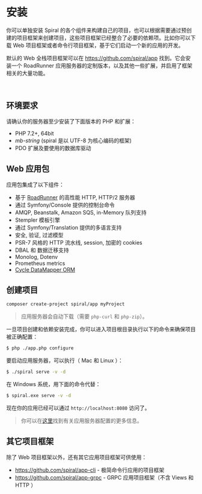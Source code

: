 # 安装

你可以单独安装 Spiral 的各个组件来构建自己的项目，也可以根据需要通过预创建的项目框架来创建项目，这些项目框架已经整合了必要的依赖项。比如你可以下载 Web 项目框架或者命令行项目框架，基于它们启动一个新的应用的开发。

默认的 Web 全栈项目框架可以在 https://github.com/spiral/app 找到。它会安装一个 RoadRunner 应用服务器的定制版本，以及其他一些扩展，并启用了框架相关的大量功能。

<br/>

环境要求
--------
请确认你的服务器至少安装了下面版本的 PHP 和扩展：
* PHP 7.2+, 64bit
* *mb-string* (spiral 是以 UTF-8 为核心编码的框架)
* PDO 扩展及要使用的数据库驱动

Web 应用包
--------
应用包集成了以下组件：
* 基于 [RoadRunner](https://roadrunner.dev) 的高性能 HTTP, HTTP/2 服务器 
* 通过 Symfony/Console 提供的控制台命令
* AMQP, Beanstalk, Amazon SQS, in-Memory 队列支持
* Stempler 模板引擎
* 通过 Symfony/Translation 提供的多语言支持
* 安全, 验证, 过滤模型
* PSR-7 风格的 HTTP 流水线, session, 加密的 cookies
* DBAL 和 数据迁移支持
* Monolog, Dotenv
* Prometheus metrics
* [Cycle DataMapper ORM](https://github.com/cycle)

创建项目
--------
```bash
composer create-project spiral/app myProject
```

>  应用服务器会自动下载（需要 `php-curl` 和 `php-zip`）。

一旦项目创建和依赖安装完成，你可以进入项目根目录执行以下的命令来确保项目被正确配置：

```bash
$ php ./app.php configure
```

要启动应用服务器，可以执行（ Mac 和 Linux ）：

```bash
$ ./spiral serve -v -d
```

在 Windows 系统，用下面的命令代替：

```bash
$ spiral.exe serve -v -d
```

现在你的应用已经可以通过 `http://localhost:8080` 访问了。

> 你可以在[这里](https://roadrunner.dev/docs)找到有关应用服务器配置的更多信息。

## 其它项目框架
除了 Web 项目框架以外，还有其它应用项目框架可供使用：
- https://github.com/spiral/app-cli - 极简命令行应用的项目框架
- https://github.com/spiral/app-grpc - GRPC 应用项目框架（不含 Views 和 HTTP ）
